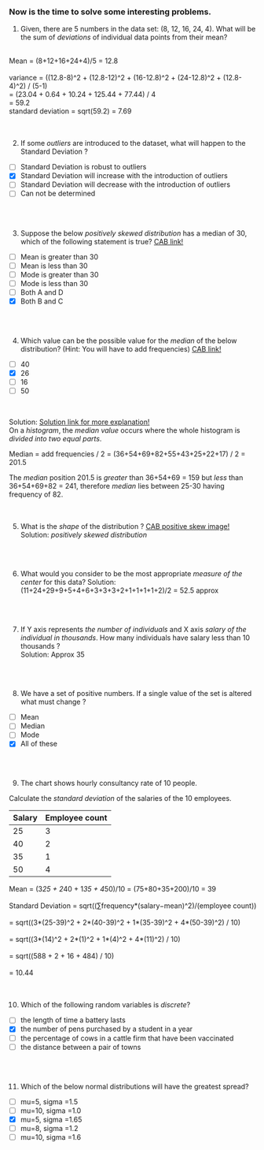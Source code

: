 ### Now is the time to solve some interesting problems.

1. Given, there are 5 numbers in the data set: (8, 12, 16, 24, 4). What will be the sum of *deviations* of individual data points from their mean? <br/>
<br/>
Mean = (8+12+16+24+4)/5 = 12.8 <br/>
<br/>
variance = ((12.8-8)^2 + (12.8-12)^2 + (16-12.8)^2 + (24-12.8)^2 + (12.8-4)^2) / (5-1)<br/>
		 = (23.04 + 0.64 + 10.24 + 125.44 + 77.44) / 4 <br/>
		 = 59.2
<br/>
standard deviation = sqrt(59.2) = 7.69 <br/>
<br/>
<br/>

2. If some *outliers* are introduced to the dataset, what will happen to the Standard Deviation ? 
 
- [ ] Standard Deviation is robust to outliers
- [X] Standard Deviation will increase with the introduction of outliers
- [ ] Standard Deviation will decrease with the introduction of outliers
- [ ] Can not be determined <br/>
<br/>
<br/>

3. Suppose the below *positively skewed distribution* has a median of 30, which of the following statement is true? [CAB link!](https://i0.wp.com/dsft.code-data-ai.com/wp-content/uploads/2019/12/1-stat-11.jpg?w=402&ssl=1)

- [ ] Mean is greater than 30
- [ ] Mean is less than 30
- [ ] Mode is greater than 30
- [ ] Mode is less than 30
- [ ] Both A and D
- [X] Both B and C<br/>
<br/>
<br/>

4. Which value can be the possible value for the *median* of the below distribution? (Hint: You will have to add frequencies) [CAB link!](https://i0.wp.com/dsft.code-data-ai.com/wp-content/uploads/2019/12/1-stat-12.jpg?w=328&ssl=1)

- [ ] 40
- [X] 26
- [ ] 16
- [ ] 50 <br/>
<br>

Solution: [Solution link for more explanation!](https://math.stackexchange.com/questions/2591946/how-to-find-median-from-a-histogram)<br/>
On a *histogram*, the *median value* occurs where the whole histogram is *divided into two equal parts*.<br/>

Median = add frequencies / 2 = (36+54+69+82+55+43+25+22+17) / 2
	   = 201.5 
<br/>

The *median* position 201.5 is *greater* than 36+54+69 = 159 but *less* than 36+54+69+82 = 241, therefore *median* lies between 25-30 having frequency of 82.<br/>
<br/>
<br/>

5. What is the *shape* of the distribution ? [CAB positive skew image!](https://i1.wp.com/dsft.code-data-ai.com/wp-content/uploads/2019/12/1-stat-13.jpg?w=544&ssl=1)<br/>
Solution: *positively skewed distribution*<br/>
<br/>
<br/>

6. What would you consider to be the most appropriate *measure of the center* for this data?
Solution: (11+24+29+9+5+4+6+3+3+3+2+1+1+1+1+2)/2 = 52.5 approx <br/>
<br/>
<br/>

7. If Y axis represents *the number of individuals* and X axis *salary of the individual in thousands*. How many individuals have salary less than 10 thousands ?<br/>
Solution: Approx 35 <br/>
<br/>
<br/>

8. We have a set of positive numbers. If a single value of the set is altered what must change ? <br/>

- [ ] Mean
- [ ] Median
- [ ] Mode
- [X] All of these<br/>
<br/>
<br/>

9. The chart shows hourly consultancy rate of 10 people. 

Calculate the *standard deviation* of the salaries of the 10 employees.

Salary | Employee count
------ | -------------
   25  |         3
   40  |         2
   35  |         1
   50  |         4

Mean = (3*25 + 2*40 + 1*35 + 4*50)/10 = (75+80+35+200)/10 = 39 <br/>
<br/>
Standard Deviation = sqrt((∑frequency*(salary−mean)^2)/(employee count))<br/>
<br/>
				   = sqrt((3*(25-39)^2 + 2*(40-39)^2 + 1*(35-39)^2 + 4*(50-39)^2) / 10)<br/>
<br/>
				   = sqrt((3*(14)^2 + 2*(1)^2 + 1*(4)^2 + 4*(11)^2) / 10)<br/>
<br/>
				   = sqrt((588 + 2 + 16 + 484) / 10)<br/>
<br/>
				   = 10.44<br/>
<br/>
<br/>

10.  Which of the following random variables is *discrete*?

- [ ] the length of time a battery lasts
- [X] the number of pens purchased by a student in a year
- [ ] the percentage of cows in a cattle firm that have been vaccinated
- [ ] the distance between a pair of towns<br/>
<br/>
<br/>

11. Which of the below normal distributions will have the greatest spread?


- [ ] mu=5,  sigma =1.5
- [ ] mu=10, sigma =1.0
- [X] mu=5,  sigma =1.65
- [ ] mu=8,  sigma =1.2
- [ ] mu=10, sigma =1.6<br/>
<br/>
<br/>